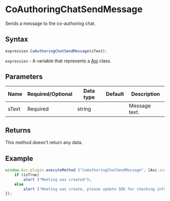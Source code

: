 # CoAuthoringChatSendMessage

Sends a message to the co-authoring chat.

## Syntax

```javascript
expression.CoAuthoringChatSendMessage(sText);
```

`expression` - A variable that represents a [Api](../Api.md) class.

## Parameters

| **Name** | **Required/Optional** | **Data type** | **Default** | **Description** |
| ------------- | ------------- | ------------- | ------------- | ------------- |
| sText | Required | string |  | Message text. |

## Returns

This method doesn't return any data.

## Example

```javascript editor-docx
window.Asc.plugin.executeMethod ("CoAuthoringChatSendMessage", [Asc.scope.meeting_info], function (isTrue) {
    if (isTrue)
        alert ("Meeting was created");
    else
        alert ("Meeting was create, please update SDK for checking info about created meeting in chat.");
});
```
